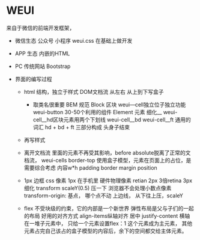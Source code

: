 # WEUI
  来自于微信的前端开发框架，
  - 微信生态 公众号 小程序
  weui.css 在基础上做开发
  - APP 生态
  内嵌的HTML
  - PC 传统网站 Bootstrap
  
  - 界面的编写过程
    - html 结构，独立于样式
      DOM文档流 从左右 从上到下写盒子
      - 取类名很重要 
      BEM 规范
      Block 区块 weui—cell独立位子独立功能
      weui-button 30-50个利用的组件
      Element 元素 细化__
      weui-cell__hd区块元素用两个下划线
      weui-cell__bd
      weui-cell__ft
      通用的词汇 hd + bd + ft 三部分构成 头身子结束

    - 再写样式

    - 离开文档流
      里面的元素不再受其影响，before absolute脱离了正常的文档流，
      weui-cells border-top 使用盒子模型，元素在页面上的占位，是需要综合考虑 内容w*h
      padding border margin  position
    - 1px 边框
      css 像素 1px 在手机里
      硬件物理像素 retian 2px 3倍retina 3px
      细化 transform scaleY(0.5) 压一下
      浏览器不会处理小数点像素 
      transform-origin: 基点， 哪个点不动
      上边线， 从下往上压，scaleY

    - flex
    不受块级的约束，它的内部是一个新世界 弹性布局是父与子们的一起的布局
    好用的对齐方式 align-items纵轴对齐 居中
    justify-content 横轴 在一堆子元素中， 只给一个元素设置flex：1 这个元素成为主元素，
    其他元素占完自己该占的盒子模型的内容后，余下的空间都交给主体元素。


     